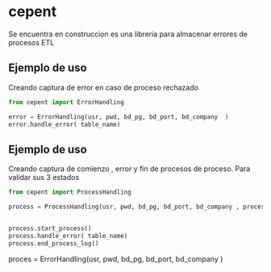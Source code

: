 # cepent

Se encuentra en construccion es una libreria para almacenar errores de procesos ETL



## Ejemplo de uso

Creando captura de error en caso de proceso rechazado

```python
from cepent import ErrorHandling

error = ErrorHandling(usr, pwd, bd_pg, bd_port, bd_company  )
error.handle_error( table_name)

```

## Ejemplo de uso

Creando captura de comienzo , error y fin de procesos de proceso. Para validar sus 3 estados

```python
from cepent import ProcessHandling

process = ProcessHandling(usr, pwd, bd_pg, bd_port, bd_company , process_name)


process.start_process()
process.handle_error( table_name)
process.end_process_log()
```
proces = ErrorHandling(usr, pwd, bd_pg, bd_port, bd_company )